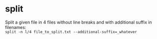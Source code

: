 # split

Split a given file in 4 files without line breaks and with additional suffix in filenames:  
`split -n l/4 file_to_split.txt --additional-suffix=_whatever`

